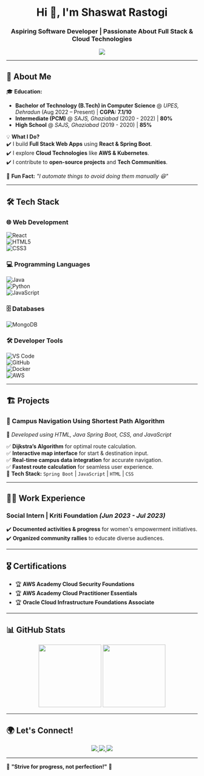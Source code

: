 <h1 align="center">Hi 👋, I'm Shaswat Rastogi</h1>
<h3 align="center">Aspiring Software Developer | Passionate About Full Stack & Cloud Technologies</h3>


<p align="center">
  <img src="https://readme-typing-svg.herokuapp.com?font=Fira+Code&size=22&duration=3000&pause=1000&color=F70000&center=true&vCenter=true&width=600&height=50&lines=Software+Developer;FastAPI+%7C+React+%7C+Spring+Boot;Cloud+Computing+%7C+DevOps+Enthusiast;Always+Learning+New+Techs" />
</p>

---

## 🚀 About Me  

🎓 **Education:**  
- **Bachelor of Technology (B.Tech) in Computer Science** @ *UPES, Dehradun* (Aug 2022 – Present) | **CGPA: 7.1/10**  
- **Intermediate (PCM)** @ *SAJS, Ghaziabad* (2020 - 2022) | **80%**  
- **High School** @ *SAJS, Ghaziabad* (2019 - 2020) | **85%**  

💡 **What I Do?**  
✔️ I build **Full Stack Web Apps** using **React & Spring Boot**.  
✔️ I explore **Cloud Technologies** like **AWS & Kubernetes**.  
✔️ I contribute to **open-source projects** and **Tech Communities**.  

💭 **Fun Fact:** *"I automate things to avoid doing them manually 😆"*

---

## 🛠 Tech Stack  

### 🌐 Web Development  
![React](https://img.shields.io/badge/-React-61DAFB?style=for-the-badge&logo=react&logoColor=white)  
![HTML5](https://img.shields.io/badge/-HTML5-E34F26?style=for-the-badge&logo=html5&logoColor=white)  
![CSS3](https://img.shields.io/badge/-CSS3-1572B6?style=for-the-badge&logo=css3&logoColor=white)  

### 💻 Programming Languages  
![Java](https://img.shields.io/badge/-Java-007396?style=for-the-badge&logo=java&logoColor=white)  
![Python](https://img.shields.io/badge/-Python-3776AB?style=for-the-badge&logo=python&logoColor=white)  
![JavaScript](https://img.shields.io/badge/-JavaScript-F7DF1E?style=for-the-badge&logo=javascript&logoColor=black)  

### 🗄️ Databases  
![MongoDB](https://img.shields.io/badge/-MongoDB-47A248?style=for-the-badge&logo=mongodb&logoColor=white)  

### 🛠 Developer Tools  
![VS Code](https://img.shields.io/badge/-VS%20Code-007ACC?style=for-the-badge&logo=visual-studio-code&logoColor=white)  
![GitHub](https://img.shields.io/badge/-GitHub-181717?style=for-the-badge&logo=github&logoColor=white)  
![Docker](https://img.shields.io/badge/-Docker-2496ED?style=for-the-badge&logo=docker&logoColor=white)  
![AWS](https://img.shields.io/badge/-AWS-FF9900?style=for-the-badge&logo=amazonaws&logoColor=white)  

---

## 🏗️ Projects  

### **📌 Campus Navigation Using Shortest Path Algorithm**  
🚀 *Developed using HTML, Java Spring Boot, CSS, and JavaScript*  

✅ **Dijkstra’s Algorithm** for optimal route calculation.  
✅ **Interactive map interface** for start & destination input.  
✅ **Real-time campus data integration** for accurate navigation.  
✅ **Fastest route calculation** for seamless user experience.  
🔧 **Tech Stack:** `Spring Boot` | `JavaScript` | `HTML` | `CSS`  

---

## 👨‍💼 Work Experience  

### **Social Intern | Kriti Foundation** *(Jun 2023 - Jul 2023)*  
✔️ **Documented activities & progress** for women's empowerment initiatives.  
✔️ **Organized community rallies** to educate diverse audiences.  

---

## 🎖️ Certifications  

- 🏆 **AWS Academy Cloud Security Foundations**  
- 🏆 **AWS Academy Cloud Practitioner Essentials**  
- 🏆 **Oracle Cloud Infrastructure Foundations Associate**  

---

## 📊 GitHub Stats  

<p align="center">
  <img src="https://github-readme-stats.vercel.app/api?username=ShaswatRastogi&show_icons=true&theme=radical" height="165" />
  <img src="https://github-readme-streak-stats.herokuapp.com/?user=ShaswatRastogi&theme=radical" height="165" />
</p>

---

## 🌍 Let's Connect!  
<p align="center">
  <a href="mailto:Shaswatrastogi91@gmail.com">
    <img src="https://img.shields.io/badge/-Gmail-D14836?style=for-the-badge&logo=gmail&logoColor=white">
  </a>
  <a href="https://www.linkedin.com/in/shaswat-rastogi-019317268/">
    <img src="https://img.shields.io/badge/-LinkedIn-0077B5?style=for-the-badge&logo=linkedin&logoColor=white">
  </a>
  <a href="https://github.com/ShaswatRastogi">
    <img src="https://img.shields.io/badge/-GitHub-181717?style=for-the-badge&logo=github&logoColor=white">
  </a>
</p>

---

🌟 **"Strive for progress, not perfection!"** 🚀  
